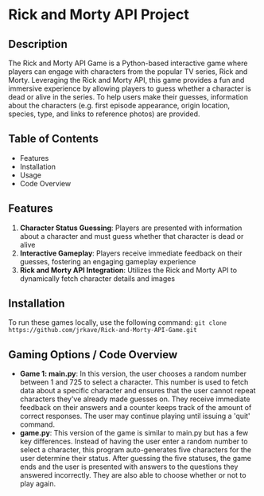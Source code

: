 # Rick and Morty API Project
## Description
The Rick and Morty API Game is a Python-based interactive game where players can engage with characters from the popular TV series, Rick and Morty. Leveraging the Rick and Morty API, this game provides a fun and immersive experience by allowing players to guess whether a character is dead or alive in the series. To help users make their guesses, information about the characters (e.g. first episode appearance, origin location, species, type, and links to reference photos) are provided. 

## Table of Contents
- Features
- Installation
- Usage
- Code Overview

## Features
1. **Character Status Guessing**: Players are presented with information about a character and must guess whether that character is dead or alive
2. **Interactive Gameplay**: Players receive immediate feedback on their guesses, fostering an engaging gameplay experience
3. **Rick and Morty API Integration**: Utilizes the Rick and Morty API to dynamically fetch character details and images

## Installation
To run these games locally, use the following command: `git clone https://github.com/jrkave/Rick-and-Morty-API-Game.git`

## Gaming Options / Code Overview
- **Game 1: main.py**: In this version, the user chooses a random number between 1 and 725 to select a character. This number is used to fetch data about a specific character and ensures that the user cannot repeat characters they've already made guesses on. They receive immediate feedback on their answers and a counter keeps track of the amount of correct responses. The user may continue playing until issuing a 'quit' command.
- **game.py**: This version of the game is similar to main.py but has a few key differences. Instead of having the user enter a random number to select a character, this program auto-generates five characters for the user determine their status. After guessing the five statuses, the game ends and the user is presented with answers to the questions they answered incorrectly. They are also able to choose whether or not to play again.
